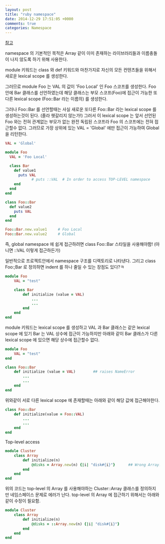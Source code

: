 ```yaml
---
layout: post
title: "ruby namespace"
date: 2014-12-29 17:51:05 +0000
comments: true
categories: Namespace
---
```


[참고](http://www.toptal.com/ruby/interview-questions)

namespace 의 기본적인 목적은 Array 같이 이미 존재하는 라이브러리들과 이름충돌이 나지 않도록 하기 위해 사용한다.

module 키워드는 class 와 def 키워드와 마찬가지로 자신의 모든 컨텐츠들을 위해서 새로운 lexical scope 를 생성한다.

그러므로 module Foo 는 VAL 의 값이 'Foo Local' 인 Foo 스코프를 생성한다. Foo 안에 Bar 클래스를 선언하였는데 해당 클래스는 부모 스코프(Foo)에 접근이 가능한 또다른 lexical scope (Foo::Bar 라는 이름의) 를 생성한다.

그러나 Foo::Bar 를 선언할때는 사실 새로운 또다른 Foo::Bar 라는 lexical scope 를 생성하는것이 된다. (졸라 헷갈리지 않는가!) 그러서 이 lexical scope 는 앞서 선언된 Foo 와는 전혀 관계없는 부모가 없는 완전 독립된 스코프라 Foo 의 스코프에는 전혀 접근할수 없다. 그러므로 가장 상위에 있는 VAL = 'Global' 에만 접근이 가능하여 Global 을 리턴한다.

```ruby
VAL = 'Global'

module Foo
  VAL = 'Foo Local'

  class Bar
    def value1
      puts VAL
			# puts ::VAL  # In order to access TOP-LEVEL namespace
    end
  end
end

class Foo::Bar
  def value2
    puts VAL
  end
end

Foo::Bar.new.value1		# Foo Local
Foo::Bar.new.value2		# Global

```
즉, global namespace 에 쉽게 접근하려면 class Foo::Bar 스타일을 사용해야함! (아니면 ::VAL 이렇게 접근하든가)

일반적으로 프로젝트안에서 namespace 구조를 디렉토리로 나타낸다. 그리고 class Foo:;Bar 로 정의하면 indent 를 하나 줄일 수 있는 장점도 있다?ㅋ


```ruby
module Foo
	VAL = "test"

	class Bar
		def initialize (value = VAL)
			...
			...
		end
	end
end
```
module 키워드는 lexical scope 를 생성하고 VAL 과 Bar 클래스는 같은 lexical scope 에 있기 Bar 는 VAL 상수에 접근이 가능하지만 아래와 같이 Bar 클래스가 다른 lexical scope 에 있으면 해당 상수에 접근할수 없다.

```ruby
module Foo
	VAL = "test"
end

class Foo::Bar
	def initialize (value = VAL)		## raises NameError
		...
		...
	end
end
```

위와같이 서로 다른 lexical scope 에 존재할때는 아래와 같이 해당 값에 접근해야한다.

```ruby
class Foo::Bar
	def initialize(value = Foo::VAL)
		...
		...
	end
end
```

Top-level access
```ruby
module Cluster
	class Array
		def initialize(n)
			@disks = Array.new(n) {|i| "disk#{i}"}		## Wrong Array! SystemStackError!
		end
	end
end
```

위의 코드는 top-level 의 Array 를 사용해야하는 Cluster::Array 클래스를 정의하지만 네임스페이스 문제로 에러가 난다. top-level 의 Array 에 접근하기 위해서는 아래와 같이 수정이 필요함.

```ruby
module Cluster
	class Array
		def initialize(n)
			@disks = ::Array.new(n) {|i| "disk#{i}"}
		end
	end
end
```











